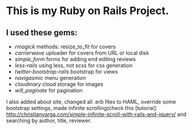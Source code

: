 # This is my Ruby on Rails Project.


## I used these gems:

* *rmagick* methods: resize_to_fit for covers
* *carrierwave* uploader for covers from URL or local disk
* *simple_form* forms for adding end editing reviews
* *less-rails* using less, not scss for css generation
* *twitter-bootstrap-rails* bootstrap for views
* *navigasmic* menu generation
* *cloudinary* cloud storage for images
* *will_paginate* for pagination


I also added about site, changed all .erb files to HAML, override some bootstrap settings, made infinite scrolling(check this [tutorial]: http://christianvarga.com/simple-infinite-scroll-with-rails-and-jquery/ and searching by author, title, reviewer.

